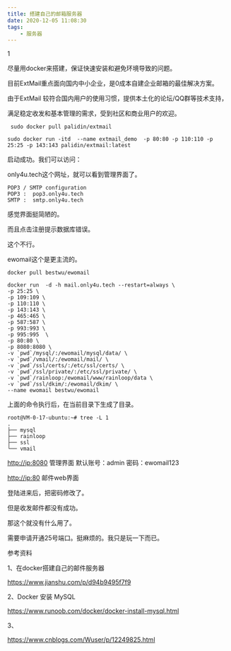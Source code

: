 ```yaml
---
title: 搭建自己的邮箱服务器
date: 2020-12-05 11:08:30
tags:
	- 服务器
---
```


1

尽量用docker来搭建，保证快速安装和避免环境导致的问题。

目前ExtMail重点面向国内中小企业，是0成本自建企业邮箱的最佳解决方案。

由于ExtMail 较符合国内用户的使用习惯，提供本土化的论坛/QQ群等技术支持，

满足稳定收发和基本管理的需求，受到社区和商业用户的欢迎。

```
 sudo docker pull palidin/extmail
```

```
sudo docker run -itd  --name extmail_demo  -p 80:80 -p 110:110 -p 25:25 -p 143:143 palidin/extmail:latest
```

启动成功。我们可以访问：

only4u.tech这个网址，就可以看到管理界面了。

```
POP3 / SMTP configuration
POP3 :  pop3.only4u.tech
SMTP :  smtp.only4u.tech
```

感觉界面挺简陋的。

而且点击注册提示数据库错误。

这个不行。

ewomail这个是更主流的。

```
docker pull bestwu/ewomail
```



```
docker run  -d -h mail.only4u.tech --restart=always \
-p 25:25 \
-p 109:109 \
-p 110:110 \
-p 143:143 \
-p 465:465 \
-p 587:587 \
-p 993:993 \
-p 995:995  \
-p 80:80 \
-p 8080:8080 \
-v `pwd`/mysql/:/ewomail/mysql/data/ \
-v `pwd`/vmail/:/ewomail/mail/ \
-v `pwd`/ssl/certs/:/etc/ssl/certs/ \
-v `pwd`/ssl/private/:/etc/ssl/private/ \
-v `pwd`/rainloop:/ewomail/www/rainloop/data \
-v `pwd`/ssl/dkim/:/ewomail/dkim/ \
--name ewomail bestwu/ewomail
```

上面的命令执行后，在当前目录下生成了目录。

```
root@VM-0-17-ubuntu:~# tree -L 1
.
├── mysql
├── rainloop
├── ssl
└── vmail
```

[http://ip:8080](http://ip:8080/) 管理界面 默认账号：admin 密码：ewomail123

[http://ip:80](http://ip/) 邮件web界面

登陆进来后，把密码修改了。



但是收发邮件都没有成功。

那这个就没有什么用了。

需要申请开通25号端口。挺麻烦的。我只是玩一下而已。





参考资料

1、在docker搭建自己的邮件服务器

https://www.jianshu.com/p/d94b9495f7f9

2、Docker 安装 MySQL

https://www.runoob.com/docker/docker-install-mysql.html

3、

https://www.cnblogs.com/Wuser/p/12249825.html